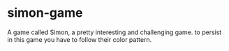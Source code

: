 # simon-game
A game called Simon, a pretty interesting and challenging game. to persist in this game you have to follow their color pattern.
